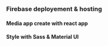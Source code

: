 ### Firebase deployement & hosting 


#### Media app create with react app
#### Style with Sass & Material UI
